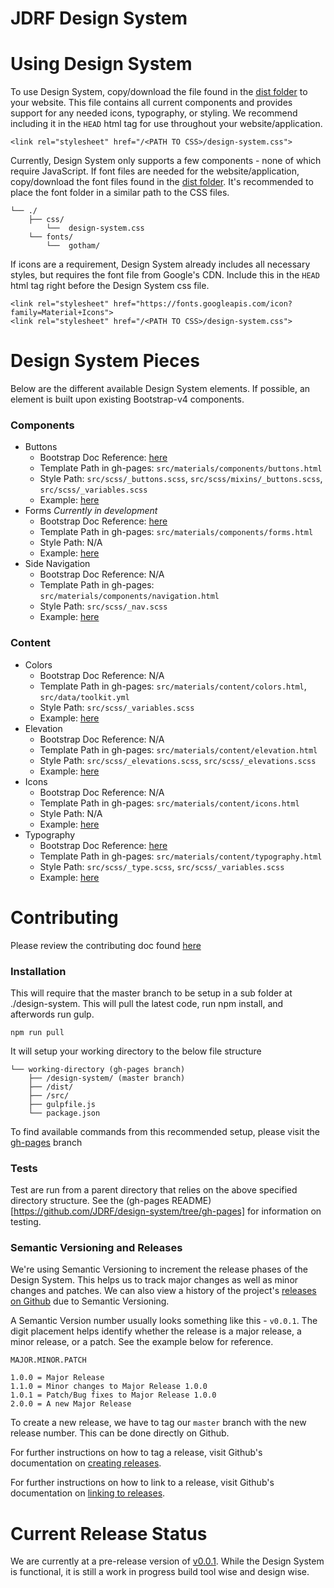 # JDRF Design System

# Using Design System
To use Design System, copy/download the file found in the [dist folder](https://github.com/JDRF/design-system/tree/master/dist/css) to your website. This file contains all current components and provides support for any needed icons, typography, or styling. We recommend including it in the `HEAD` html tag for use throughout your website/application.
````
<link rel="stylesheet" href="/<PATH TO CSS>/design-system.css">
````
Currently, Design System only supports a few components - none of which require JavaScript. If font files are needed for the website/application, copy/download the font files found in the [dist folder](https://github.com/JDRF/design-system/tree/master/dist/fonts/gotham). It's recommended to place the font folder in a similar path to the CSS files.
````
└── ./
	├── css/
		└──  design-system.css
	└── fonts/
		└──  gotham/
````

If icons are a requirement, Design System already includes all necessary styles, but requires the font file from Google's CDN. Include this in the `HEAD` html tag right before the Design System css file.
````
<link rel="stylesheet" href="https://fonts.googleapis.com/icon?family=Material+Icons">
<link rel="stylesheet" href="/<PATH TO CSS>/design-system.css">
````

# Design System Pieces
Below are the different available Design System elements. If possible, an element is built upon existing Bootstrap-v4 components.
### Components
* Buttons
	* Bootstrap Doc Reference: [here](http://v4-alpha.getbootstrap.com/components/buttons/)
	* Template Path in gh-pages: `src/materials/components/buttons.html`
	* Style Path: `src/scss/_buttons.scss`, `src/scss/mixins/_buttons.scss`, `src/scss/_variables.scss`
	* Example: [here](http://jdrf.github.io/design-system/dist/components.html#buttons)
* Forms _Currently in development_
	* Bootstrap Doc Reference: [here](http://v4-alpha.getbootstrap.com/components/forms/)
	* Template Path in gh-pages: `src/materials/components/forms.html`
	* Style Path: N/A
	* Example: [here](http://jdrf.github.io/design-system/dist/components.html#forms)
* Side Navigation
	* Bootstrap Doc Reference: N/A
	* Template Path in gh-pages: `src/materials/components/navigation.html`
	* Style Path: `src/scss/_nav.scss`
	* Example: [here](http://jdrf.github.io/design-system/dist/components.html#side-navigation)

### Content
* Colors
	* Bootstrap Doc Reference: N/A
	* Template Path in gh-pages: `src/materials/content/colors.html`, `src/data/toolkit.yml`
	* Style Path: `src/scss/_variables.scss`
	* Example: [here](http://jdrf.github.io/design-system/dist/content.html#colors)
* Elevation
	* Bootstrap Doc Reference: N/A
	* Template Path in gh-pages: `src/materials/content/elevation.html`
	* Style Path: `src/scss/_elevations.scss`, `src/scss/_elevations.scss`
	* Example: [here](http://jdrf.github.io/design-system/dist/content.html#elevation)
* Icons
	* Bootstrap Doc Reference: N/A
	* Template Path in gh-pages: `src/materials/content/icons.html`
	* Style Path: N/A
	* Example: [here](http://jdrf.github.io/design-system/dist/content.html#icons)
* Typography
	* Bootstrap Doc Reference: [here](http://v4-alpha.getbootstrap.com/content/typography/)
	* Template Path in gh-pages: `src/materials/content/typography.html`
	* Style Path: `src/scss/_type.scss`, `src/scss/_variables.scss`
	* Example: [here](http://jdrf.github.io/design-system/dist/content.html#typography)

# Contributing
Please review the contributing doc found [here](https://github.com/JDRF/design-system/blob/master/CONTRIBUTING.md)

### Installation
This will require that the master branch to be setup in a sub folder at ./design-system. This will pull the latest code, run npm install, and afterwords run gulp.
```
npm run pull
```
It will setup your working directory to the below file structure

````
└── working-directory (gh-pages branch)
	├── /design-system/ (master branch)
	├── /dist/
	├── /src/
	├── gulpfile.js
	└── package.json
````

To find available commands from this recommended setup, please visit the [gh-pages](https://github.com/JDRF/design-system/tree/gh-pages) branch

### Tests
Test are run from a parent directory that relies on the above specified directory structure. See the (gh-pages README)[https://github.com/JDRF/design-system/tree/gh-pages] for information on testing.

### Semantic Versioning and Releases
We're using Semantic Versioning to increment the release phases of the Design System. This helps us to track major changes as well as minor changes and patches. We can also view a history of the project's [releases on Github](https://github.com/JDRF/design-system/releases) due to Semantic Versioning.

A Semantic Version number usually looks something like this - `v0.0.1`. The digit placement helps identify whether the release is a major release, a minor release, or a patch. See the example below for reference.

````
MAJOR.MINOR.PATCH

1.0.0 = Major Release
1.1.0 = Minor changes to Major Release 1.0.0
1.0.1 = Patch/Bug fixes to Major Release 1.0.0
2.0.0 = A new Major Release
````

To create a new release, we have to tag our `master` branch with the new release number. This can be done directly on Github.

For further instructions on how to tag a release, visit Github's documentation on [creating releases](https://help.github.com/articles/creating-releases/).

For further instructions on how to link to a release, visit Github's documentation on [linking to releases](https://help.github.com/articles/linking-to-releases/).

# Current Release Status
We are currently at a pre-release version of [v0.0.1](https://github.com/JDRF/design-system/releases). While the Design System is functional, it is still a work in progress build tool wise and design wise.
